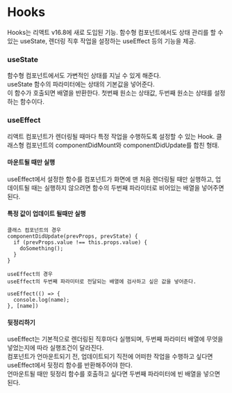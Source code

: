 # Hooks
Hooks는 리액트 v16.8에 새로 도입된 기능. 함수형 컴포넌트에서도 상태 관리를 할 수 있는 useState, 렌더링 직후 작업을 설정하는 useEffect 등의 기능을 제공. 

### useState
함수형 컴포넌트에서도 가변적인 상태를 지닐 수 있게 해준다.<br/>
useState 함수의 파라미터에는 상태의 기본값을 넣어준다.<br/>
이 함수가 호출되면 배열을 반환한다. 첫번째 원소는 상태값, 두번째 원소는 상태를 설정하는 함수이다.

### useEffect
리액트 컴포넌트가 렌더링될 때마다 특정 작업을 수행하도록 설정할 수 있는 Hook. 클래스형 컴포넌트의 componentDidMount와 componentDidUpdate를 합친 형태.<br/>

#### 마운트될 때만 실행
useEffect에서 설정한 함수를 컴포넌트가 화면에 맨 처음 렌더링될 때만 실행하고, 업데이트될 때는 실행하지 않으려면 함수의 두번째 파라미터로 비어있는 배열을 넣어주면 된다.

#### 특정 값이 업데이트 될때만 실행
```
클래스 컴포넌트의 경우
componentDidUpdate(prevProps, prevState) {
  if (prevProps.value !== this.props.value) {
    doSomething();
  }
}

useEffect의 경우
useEffect의 두번째 파라미터로 전달되는 배열에 검사하고 싶은 값을 넣어준다.

useEffect(() => {
  console.log(name);
}, [name])
```

#### 뒷정리하기
useEffect는 기본적으로 렌더링된 직후마다 실행되며, 두번째 파라미터 배열에 무엇을 넣었는지에 따라 실행조건이 달라진다.<br/>
컴포넌트가 언마운트되기 전, 업데이트되기 직전에 어떠한 작업을 수행하고 싶다면 useEffect에서 뒷정리 함수를 반환해주어야 한다.<br/>
언마운트될 때만 뒷정리 함수를 호출하고 싶다면 두번째 파라미터에 빈 배열을 넣으면 된다.